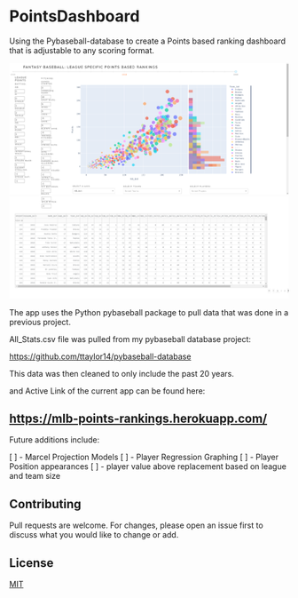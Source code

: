# PointsDashboard
Using the Pybaseball-database to create a Points based ranking dashboard that is adjustable to any scoring format.



![plot](images/App_Overview_Top.png)
![plot](images/App_Overview_Bottom.png)


The app uses the Python pybaseball package to pull data that was done in a previous project.

All_Stats.csv file was pulled from my pybaseball database project:

https://github.com/ttaylor14/pybaseball-database



This data was then cleaned to only include the past 20 years.


and Active Link of the current app can be found here:

## https://mlb-points-rankings.herokuapp.com/



Future additions include:

[ ] - Marcel Projection Models
[ ] - Player Regression Graphing
[ ] - Player Position appearances
[ ] - player value above replacement based on league and team size




## Contributing
Pull requests are welcome. For changes, please open an issue first to discuss what you would like to change or add.

## License
[MIT](https://choosealicense.com/licenses/mit/)
